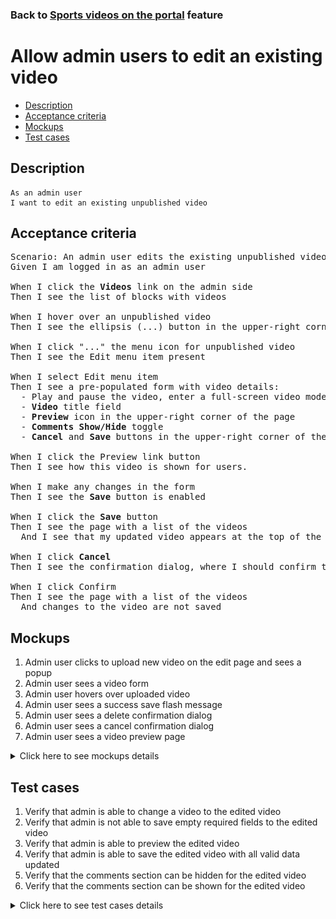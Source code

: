 ### Back to [Sports videos on the portal](../../) feature

# Allow admin users to edit an existing video

- [Description](#description)
- [Acceptance criteria](#acceptance-criteria)
- [Mockups](#mockups)
- [Test cases](#test-cases)

## Description

    As an admin user
    I want to edit an existing unpublished video

## Acceptance criteria

<pre>
Scenario: An admin user edits the existing unpublished video
Given I am logged in as an admin user

When I click the <b>Videos</b> link on the admin side
Then I see the list of blocks with videos

When I hover over an unpublished video
Then I see the ellipsis (...) button in the upper-right corner

When I click "..." the menu icon for unpublished video
Then I see the Edit menu item present

When I select Edit menu item
Then I see a pre-populated form with video details:
  - Play and pause the video, enter a full-screen video mode, configure video volume and video settings
  - <b>Video</b> title field
  - <b>Preview</b> icon in the upper-right corner of the page
  - <b>Comments Show/Hide</b> toggle
  - <b>Cancel</b> and <b>Save</b> buttons in the upper-right corner of the page (<b>Save</b> disabled until any changes are made)

When I click the Preview link button
Then I see how this video is shown for users.

When I make any changes in the form
Then I see the <b>Save</b> button is enabled

When I click the <b>Save</b> button
Then I see the page with a list of the videos
  And I see that my updated video appears at the top of the list in <b>Unpublished</b> state

When I click <b>Cancel</b>
Then I see the confirmation dialog, where I should confirm that I want to leave the form without saving changes

When I click Confirm
Then I see the page with a list of the videos
  And changes to the video are not saved
</pre>

## Mockups

1. Admin user clicks to upload new video on the edit page and sees a popup
2. Admin user sees a video form
3. Admin user hovers over uploaded video
4. Admin user sees a success save flash message
5. Admin user sees a delete confirmation dialog
6. Admin user sees a cancel confirmation dialog
7. Admin user sees a video preview page

<details>
  <summary>Click here to see mockups details</summary>

**1. Admin user clicks the + New Video button and sees a popup:**

![Admin user clicks the + New Video button and sees a popup](/products/sport_news_portal/web_application_features/video_page/images/new_video_edit_popup.png)

**2. Admin user sees a new video form:**

![Admin user sees a new video form](/products/sport_news_portal/web_application_features/video_page/images/video_form.png)

**3. Admin user hovers over uploaded video:**

![Admin user hovers over uploaded video](/products/sport_news_portal/web_application_features/video_page/images/hover_over_video.png)

**4. Admin user sees a success save flash message:**

![Admin user sees a success save flash message](/products/sport_news_portal/web_application_features/video_page/images/success_save_message.png)

**5. Admin user sees a delete confirmation dialog:**

![Admin user sees a delete confirmation dialog](/products/sport_news_portal/web_application_features/video_page/images/delete_confirmation.png)

**6. Admin user sees a cancel confirmation dialog:**

![Admin user sees a cancel confirmation dialog](/products/sport_news_portal/web_application_features/video_page/images/cancel_confirmation.png)

**7. Admin user sees a video preview page:**

![Admin user sees a video preview page](/products/sport_news_portal/web_application_features/video_page/images/video_preview.png)

</details>

## Test cases

1. Verify that admin is able to change a video to the edited video
2. Verify that admin is not able to save empty required fields to the edited video
3. Verify that admin is able to preview the edited video
4. Verify that admin is able to save the edited video with all valid data updated
5. Verify that the comments section can be hidden for the edited video
6. Verify that the comments section can be shown for the edited video

<details>
  <summary>Click here to see test cases details</summary>

### **#1. Verify that admin is able to change a video to the edited video**

|Preconditions|Steps|Expected result
--------------|-----|----------
|- Log in by admin account</br>- Go to <b>Videos</b> page</br>- There is an unpublished video|1) Hover over an unpublished video</br>2) Click "..." button -> <b>Edit</b> menu item</br>3) In the video section, click <b>Add new video</b></br>4) Enter a video link and click <b>Add</b></br>5) Click <b>Save</b> button|5) Admin user is redirected to the list of videos. Video is saved with all information and appears at the top of the list in <b>Unpublished</b> state|

### **#2. Verify that admin is not able to save empty required fields to the edited video**

|Preconditions|Steps|Expected result
--------------|-----|----------
|- Log in by admin account</br>- Go to <b>Videos</b> page</br>- There is an unpublished video|1) Hover over an unpublished video</br>2) Click "..." button -> <b>Edit</b> menu item</br>3) In the <b>Video Title</b> required field delete data</br>4) Click <b>Save</b> button</br>5) Fill in the <b>Video Title</b> required field</br>6) Hover over the video</br>7) Click <b>Delete</b> icon</br>8) Click <b>Save</b>|4) The required fields are highlighted in red. The validation message "Fill in all required fields" is shown</br>8) The required fields are highlighted in red. The validation message "Fill in all required fields" is shown|

### **#3. Verify that admin is able to preview the edited video**

|Preconditions|Steps|Expected result
--------------|-----|----------
|- Log in by admin account</br>- Go to <b>Videos</b> page</br>- There is an unpublished video|1) Hover over an unpublished video</br>2) Click "..." button -> <b>Edit</b> menu item</br>3) Make some changes</br>4) Click the <b>Preview</b> link</br>5) Click <b>Back to edit page</b> link|4) The video is shown as it will look for users</br>5) The video is back to edit mode|

### **#4. Verify that admin is able to save the edited video with all valid data updated**

|Preconditions|Steps|Expected result
--------------|-----|----------
|- Log in by admin account</br>- Go to <b>Videos</b> page</br>- There is an unpublished video|1) Hover over an unpublished video</br>2) Click "..." button -> <b>Edit</b> menu item</br>3) Update all required boxes</br>4)Click <b>Save</b> button|4) Admin user is redirected to the list of videos. Videos are saved with all information and appear at the top of the list in <b>Unpublished</b> state|

### **#5. Verify that the comments section can be hidden for the edited video**

|Preconditions|Steps|Expected result
--------------|-----|----------
|- Log in by admin account</br>- Go to <b>Videos</b> page</br>- There is an unpublished video</br>- Comments section is shown for video|1) Hover over an unpublished video</br>2) Click "..." button -> <b>Edit</b> menu item</br>3) Click the <b>Comments: Show</b> toggle</br>4)Click <b>Save</b> button|3) <b>Comments:</b> changed to <b>Hide</b></br>4) The video is saved with the hidden comments section|

### **#6. Verify that the comments section can be shown for the edited video**

|Preconditions|Steps|Expected result
--------------|-----|----------
|- Log in by admin account</br>- Go to <b>Videos</b> page</br>- There is an unpublished video</br>- Comments section is hidden for video|1) Hover over an unpublished video</br>2) Click "..." button -> <b>Edit</b> menu item</br>3) Click the <b>Comments: Hide</b> toggle</br>4)Click <b>Save</b> button|3) <b>Comments:</b> changed to <b>Show</b></br>4) The video is saved with the shown comments section|

</details>
